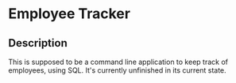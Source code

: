 # Employee Tracker

## Description
This is supposed to be a command line application to keep track of employees, using SQL. It's currently unfinished in its current state.